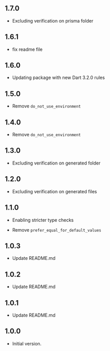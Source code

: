 ## 1.7.0
- Excluding verification on prisma folder

## 1.6.1
- fix readme file

## 1.6.0
- Updating package with new Dart 3.2.0 rules

## 1.5.0
- Remove `do_not_use_environment`

## 1.4.0
- Remove `do_not_use_environment`

## 1.3.0
- Excluding verification on generated folder

## 1.2.0
- Excluding verification on generated files

## 1.1.0
- Enabling stricter type checks

- Remove `prefer_equal_for_default_values`
## 1.0.3

- Update README.md

## 1.0.2

- Update README.md

## 1.0.1

- Update README.md

## 1.0.0

- Initial version.
